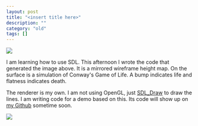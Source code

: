 ```yaml
---
layout: post
title: "<insert title here>"
description: ""
category: "old"
tags: []
---
```



[![](http://www.hackniac.com/blog/wp-content/uploads/2012/09/3dconway-1024x576.png)](http://www.hackniac.com/blog/wp-content/uploads/2012/09/3dconway.png)

I am learning how to use SDL. This afternoon I wrote the code that generated the image above. It is a mirrored wireframe height map. On the surface is a simulation of Conway's Game of Life. A bump indicates life and flatness indicates death.

The renderer is my own. I am not using OpenGL, just [SDL_Draw](http://sdl-draw.sourceforge.net/) to draw the lines. I am writing code for a demo based on this. Its code will show up on [my Github](https://github.com/jmptable) sometime soon.

[![](http://www.hackniac.com/blog/wp-content/uploads/2012/09/3dconway2-1024x576.png)](http://www.hackniac.com/blog/wp-content/uploads/2012/09/3dconway2.png)
